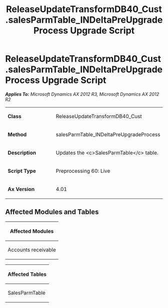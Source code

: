 ﻿---
title: ReleaseUpdateTransformDB40_Cust.salesParmTable_INDeltaPreUpgradeProcess Upgrade Script
TOCTitle: ReleaseUpdateTransformDB40_Cust.salesParmTable_INDeltaPreUpgradeProcess Upgrade Script
ms:assetid: 03476de5-5020-3aa7-3bf3-51050d9c498f
ms:mtpsurl: https://msdn.microsoft.com/en-us/library/JJ684670(v=AX.60)
ms:contentKeyID: 49706366
ms.date: 05/18/2015
mtps_version: v=AX.60
---

# ReleaseUpdateTransformDB40\_Cust.salesParmTable\_INDeltaPreUpgradeProcess Upgrade Script 


_**Applies To:** Microsoft Dynamics AX 2012 R3, Microsoft Dynamics AX 2012 R2_

<table>
<colgroup>
<col style="width: 50%" />
<col style="width: 50%" />
</colgroup>
<tbody>
<tr class="odd">
<td><p><strong>Class</strong></p></td>
<td><p>ReleaseUpdateTransformDB40_Cust</p></td>
</tr>
<tr class="even">
<td><p><strong>Method</strong></p></td>
<td><p>salesParmTable_INDeltaPreUpgradeProcess</p></td>
</tr>
<tr class="odd">
<td><p><strong>Description</strong></p></td>
<td><p>Updates the &lt;c&gt;SalesParmTable&lt;/c&gt; table.</p></td>
</tr>
<tr class="even">
<td><p><strong>Script Type</strong></p></td>
<td><p>Preprocessing 60: Live</p></td>
</tr>
<tr class="odd">
<td><p><strong>Ax Version</strong></p></td>
<td><p>4.01</p></td>
</tr>
</tbody>
</table>


## Affected Modules and Tables

<table>
<colgroup>
<col style="width: 100%" />
</colgroup>
<thead>
<tr class="header">
<th><p>Affected Modules</p></th>
</tr>
</thead>
<tbody>
<tr class="odd">
<td><p>Accounts receivable</p></td>
</tr>
</tbody>
</table>


<table>
<colgroup>
<col style="width: 100%" />
</colgroup>
<thead>
<tr class="header">
<th><p>Affected Tables</p></th>
</tr>
</thead>
<tbody>
<tr class="odd">
<td><p>SalesParmTable</p></td>
</tr>
</tbody>
</table>

  


